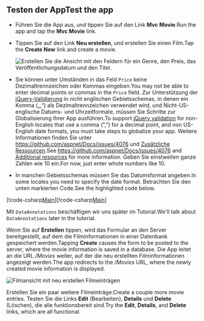 
## <a name="test-the-app"></a><span data-ttu-id="f84c0-101">Testen der App</span><span class="sxs-lookup"><span data-stu-id="f84c0-101">Test the app</span></span>

* <span data-ttu-id="f84c0-102">Führen Sie die App aus, und tippen Sie auf den Link **Mvc Movie**.</span><span class="sxs-lookup"><span data-stu-id="f84c0-102">Run the app and tap the **Mvc Movie** link.</span></span>
* <span data-ttu-id="f84c0-103">Tippen Sie auf den Link **Neu erstellen**, und erstellen Sie einen Film.</span><span class="sxs-lookup"><span data-stu-id="f84c0-103">Tap the **Create New** link and create a movie.</span></span>

  ![Erstellen Sie die Ansicht mit den Feldern für ein Genre, den Preis, das Veröffentlichungsdatum und den Titel.](../../tutorials/first-mvc-app/adding-model/_static/movies.png)

* <span data-ttu-id="f84c0-105">Sie können unter Umständen in das Feld `Price` keine Dezimaltrennzeichen oder Kommas eingeben.</span><span class="sxs-lookup"><span data-stu-id="f84c0-105">You may not be able to enter decimal points or commas in the `Price` field.</span></span> <span data-ttu-id="f84c0-106">Zur Unterstützung der [jQuery-Validierung](http://jqueryvalidation.org/) in nicht englischen Gebietsschemas, in denen ein Komma („,“) als Dezimaltrennzeichen verwendet wird, und Nicht-US-englische Datums- und Uhrzeitformate, müssen Sie Schritte zur Globalisierung Ihrer App ausführen.</span><span class="sxs-lookup"><span data-stu-id="f84c0-106">To support [jQuery validation](http://jqueryvalidation.org/) for non-English locales that use a comma (",") for a decimal point, and non US-English date formats, you must take steps to globalize your app.</span></span> <span data-ttu-id="f84c0-107">Weitere Informationen finden Sie unter https://github.com/aspnet/Docs/issues/4076 und [Zusätzliche Ressourcen](#additional-resources).</span><span class="sxs-lookup"><span data-stu-id="f84c0-107">See https://github.com/aspnet/Docs/issues/4076 and [Additional resources](#additional-resources) for more information.</span></span> <span data-ttu-id="f84c0-108">Geben Sie einstweilen ganze Zahlen wie 10 ein.</span><span class="sxs-lookup"><span data-stu-id="f84c0-108">For now, just enter whole numbers like 10.</span></span>

<a name="displayformatdatelocal"></a>

* <span data-ttu-id="f84c0-109">In manchen Gebietsschemas müssen Sie das Datumsformat angeben.</span><span class="sxs-lookup"><span data-stu-id="f84c0-109">In some locales you need to specify the date format.</span></span> <span data-ttu-id="f84c0-110">Betrachten Sie den unten markierten Code.</span><span class="sxs-lookup"><span data-stu-id="f84c0-110">See the highlighted code below.</span></span>

<span data-ttu-id="f84c0-111">[!code-csharp[Main](../../tutorials/first-mvc-app/start-mvc/sample/MvcMovie/Models/MovieDateFormat.cs?name=snippet_1&highlight=2,10)]</span><span class="sxs-lookup"><span data-stu-id="f84c0-111">[!code-csharp[Main](../../tutorials/first-mvc-app/start-mvc/sample/MvcMovie/Models/MovieDateFormat.cs?name=snippet_1&highlight=2,10)]</span></span>

<span data-ttu-id="f84c0-112">Mit `DataAnnotations` beschäftigen wir uns später im Tutorial.</span><span class="sxs-lookup"><span data-stu-id="f84c0-112">We'll talk about `DataAnnotations` later in the tutorial.</span></span>

<span data-ttu-id="f84c0-113">Wenn Sie auf **Erstellen** tippen, wird das Formular an den Server bereitgestellt, auf dem die Filminformationen in einer Datenbank gespeichert werden.</span><span class="sxs-lookup"><span data-stu-id="f84c0-113">Tapping **Create** causes the form to be posted to the server, where the movie information is saved in a database.</span></span> <span data-ttu-id="f84c0-114">Die App leitet an die URL */Movies* weiter, auf der die neu erstellten Filminformationen angezeigt werden.</span><span class="sxs-lookup"><span data-stu-id="f84c0-114">The app redirects to the */Movies* URL, where the newly created movie information is displayed.</span></span>

![Filmansicht mit neu erstellen Filmeinträgen](../../tutorials/first-mvc-app/adding-model/_static/h.png)

<span data-ttu-id="f84c0-116">Erstellen Sie ein paar weitere Filmeinträge.</span><span class="sxs-lookup"><span data-stu-id="f84c0-116">Create a couple more movie entries.</span></span> <span data-ttu-id="f84c0-117">Testen Sie die Links **Edit** (Bearbeiten), **Details** und **Delete** (Löschen), die alle funktionsbereit sind.</span><span class="sxs-lookup"><span data-stu-id="f84c0-117">Try the **Edit**, **Details**, and **Delete** links, which are all functional.</span></span>

